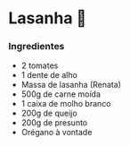 # Lasanha :tomato:

### Ingredientes

- 2 tomates
- 1 dente de alho
- Massa de lasanha (Renata)
- 500g de carne moída
- 1 caixa de molho branco
- 200g de queijo
- 200g de presunto
- Orégano à vontade


